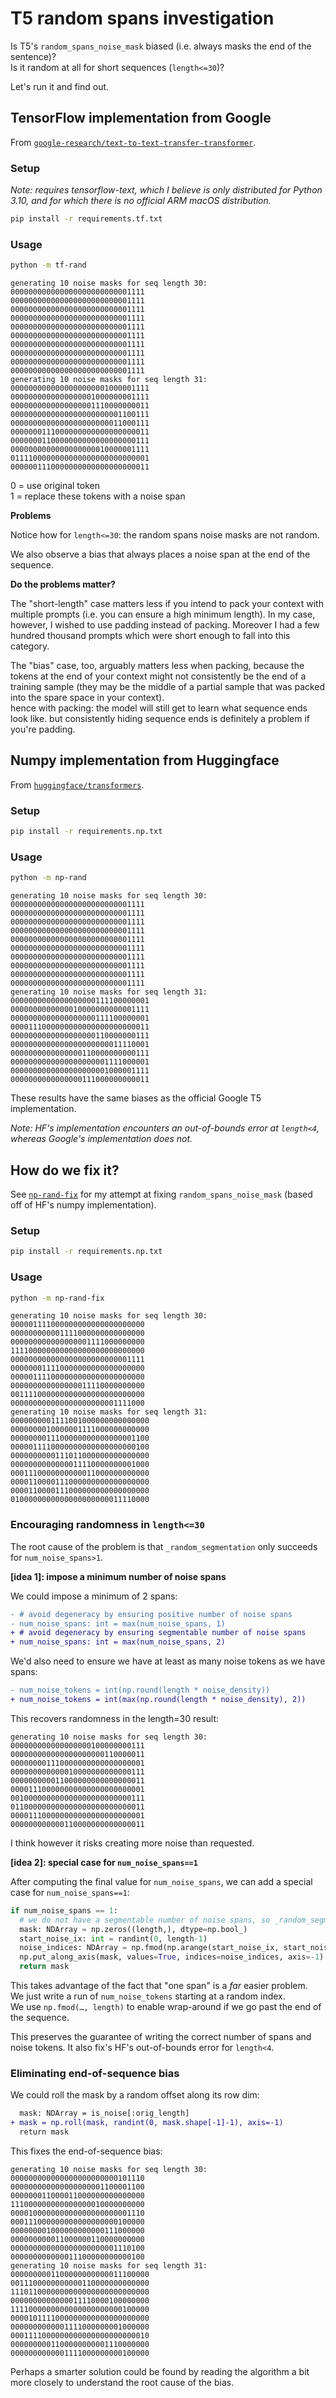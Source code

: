 # T5 random spans investigation

Is T5's `random_spans_noise_mask` biased (i.e. always masks the end of the sentence)?  
Is it random at all for short sequences (`length<=30`)?

Let's run it and find out.

## TensorFlow implementation from Google

From [`google-research/text-to-text-transfer-transformer`](https://github.com/google-research/text-to-text-transfer-transformer/blob/84f8bcc14b5f2c03de51bd3587609ba8f6bbd1cd/t5/data/preprocessors.py#L2682).

### Setup

_Note: requires tensorflow-text, which I believe is only distributed for Python 3.10, and for which there is no official ARM macOS distribution._

```bash
pip install -r requirements.tf.txt
```

### Usage

```bash
python -m tf-rand
```

```
generating 10 noise masks for seq length 30:
000000000000000000000000001111
000000000000000000000000001111
000000000000000000000000001111
000000000000000000000000001111
000000000000000000000000001111
000000000000000000000000001111
000000000000000000000000001111
000000000000000000000000001111
000000000000000000000000001111
000000000000000000000000001111
generating 10 noise masks for seq length 31:
0000000000000000000001000001111
0000000000000000001000000001111
0000000000000000001110000000011
0000000000000000000000001100111
0000000000000000000000011000111
0000000111000000000000000000011
0000000110000000000000000000111
0000000000000000000010000001111
0111100000000000000000000000001
0000001110000000000000000000011
```

0 = use original token  
1 = replace these tokens with a noise span

**Problems**

Notice how for `length<=30`: the random spans noise masks are not random.

We also observe a bias that always places a noise span at the end of the sequence.

**Do the problems matter?**

The "short-length" case matters less if you intend to pack your context with multiple prompts (i.e. you can ensure a high minimum length). In my case, however, I wished to use padding instead of packing. Moreover I had a few hundred thousand prompts which were short enough to fall into this category.

The "bias" case, too, arguably matters less when packing, because the tokens at the end of your context might not consistently be the end of a training sample (they may be the middle of a partial sample that was packed into the spare space in your context).  
hence with packing: the model will still get to learn what sequence ends look like. but consistently hiding sequence ends is definitely a problem if you're padding.

## Numpy implementation from Huggingface

From [`huggingface/transformers`](https://github.com/huggingface/transformers/blob/0afa5071bd84e44301750fdc594e33db102cf374/examples/flax/language-modeling/run_t5_mlm_flax.py#L405).

### Setup

```bash
pip install -r requirements.np.txt
```

### Usage

```bash
python -m np-rand
```

```
generating 10 noise masks for seq length 30:
000000000000000000000000001111
000000000000000000000000001111
000000000000000000000000001111
000000000000000000000000001111
000000000000000000000000001111
000000000000000000000000001111
000000000000000000000000001111
000000000000000000000000001111
000000000000000000000000001111
000000000000000000000000001111
generating 10 noise masks for seq length 31:
0000000000000000000111100000001
0000000000000010000000000001111
0000000000000000000111100000001
0000111000000000000000000000011
0000000000000000000110000000111
0000000000000000000000011110001
0000000000000000110000000000111
0000000000000000000001111000001
0000000000000000000001000001111
0000000000000000111000000000011
```

These results have the same biases as the official Google T5 implementation.

_Note: HF's implementation encounters an out-of-bounds error at `length<4`, whereas Google's implementation does not._

## How do we fix it?

See [`np-rand-fix`](np-rand-fix.py) for my attempt at fixing `random_spans_noise_mask` (based off of HF's numpy implementation).

### Setup

```bash
pip install -r requirements.np.txt
```

### Usage

```bash
python -m np-rand-fix
```

```
generating 10 noise masks for seq length 30:
000001111000000000000000000000
000000000001111000000000000000
000000000000000001111000000000
111100000000000000000000000000
000000000000000000000000001111
000000011110000000000000000000
000001111000000000000000000000
000000000000000011110000000000
001111000000000000000000000000
000000000000000000000001111000
generating 10 noise masks for seq length 31:
0000000001111001000000000000000
0000000010000001111000000000000
0000000011100000000000000001100
0000011110000000000000000000100
0000000000111011000000000000000
0000000000000011110000000001000
0001110000000000011000000000000
0000110000111000000000000000000
0000110000111000000000000000000
0100000000000000000000011110000
```

### Encouraging randomness in `length<=30`

The root cause of the problem is that `_random_segmentation` only succeeds for `num_noise_spans>1`.

**[idea 1]: impose a minimum number of noise spans**

We could impose a minimum of 2 spans:

```diff
- # avoid degeneracy by ensuring positive number of noise spans
- num_noise_spans: int = max(num_noise_spans, 1)
+ # avoid degeneracy by ensuring segmentable number of noise spans
+ num_noise_spans: int = max(num_noise_spans, 2)
```

We'd also need to ensure we have at least as many noise tokens as we have spans:

```diff
- num_noise_tokens = int(np.round(length * noise_density))
+ num_noise_tokens = int(max(np.round(length * noise_density), 2))
```

This recovers randomness in the length=30 result:

```
generating 10 noise masks for seq length 30:
000000000000000000100000000111
000000000000000000000110000011
000000001110000000000000000001
000000000000010000000000000111
000000000011000000000000000011
000011100000000000000000000001
001000000000000000000000000111
011000000000000000000000000011
000011100000000000000000000001
000000000000110000000000000011
```

I think however it risks creating more noise than requested.

**[idea 2]: special case for `num_noise_spans==1`**

After computing the final value for `num_noise_spans`, we can add a special case for `num_noise_spans==1`:

```python
if num_noise_spans == 1:
  # we do not have a segmentable number of noise spans, so _random_segmentation would give a non-random result (puts span at end-of-sequence)
  mask: NDArray = np.zeros((length,), dtype=np.bool_)
  start_noise_ix: int = randint(0, length-1)
  noise_indices: NDArray = np.fmod(np.arange(start_noise_ix, start_noise_ix + num_noise_tokens), length)
  np.put_along_axis(mask, values=True, indices=noise_indices, axis=-1)
  return mask
```

This takes advantage of the fact that "one span" is a _far_ easier problem.  
We just write a run of `num_noise_tokens` starting at a random index.  
We use `np.fmod(…, length)` to enable wrap-around if we go past the end of the sequence.

This preserves the guarantee of writing the correct number of spans and noise tokens. It also fix's HF's out-of-bounds error for `length<4`.

### Eliminating end-of-sequence bias

We could roll the mask by a random offset along its row dim:

```diff
  mask: NDArray = is_noise[:orig_length]
+ mask = np.roll(mask, randint(0, mask.shape[-1]-1), axis=-1)
  return mask
```

This fixes the end-of-sequence bias:

```
generating 10 noise masks for seq length 30:
000000000000000000000000101110
000000000000000000001100001100
000000011000011000000000000000
111000000000000000010000000000
000010000000000000000000001110
000111000000000000000000100000
000000001000000000000111000000
000000000011000000110000000000
000000000000000000000001110100
000000000000011100000000000100
generating 10 noise masks for seq length 31:
0000000001100000000000011100000
0011100000000000110000000000000
1110110000000000000000000000000
0000000000000011110000100000000
1111000000000000000000000100000
0000101111000000000000000000000
0000000000001111000000001000000
0001111000000000000000000000010
0000000001100000000001110000000
0000000000001111000000000100000
```

Perhaps a smarter solution could be found by reading the algorithm a bit more closely to understand the root cause of the bias.
